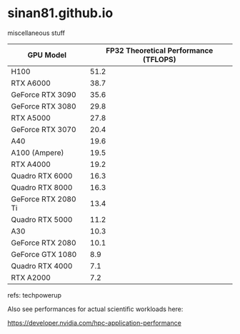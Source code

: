 # sinan81.github.io
miscellaneous stuff


| GPU Model         | FP32 Theoretical Performance (TFLOPS) |
|-------------------|---------------------------|
| H100              | 51.2                      |
| RTX A6000         | 38.7                      |
| GeForce RTX 3090  | 35.6                      |
| GeForce RTX 3080  | 29.8                      |
| RTX A5000         | 27.8                      |
| GeForce RTX 3070  | 20.4                      |
| A40               | 19.6                      |
| A100 (Ampere)     | 19.5                      |
| RTX A4000         | 19.2                      |
| Quadro RTX 6000   | 16.3                      |
| Quadro RTX 8000   | 16.3                      |
| GeForce RTX 2080 Ti | 13.4                    |
| Quadro RTX 5000   | 11.2                      |
| A30               | 10.3                      |
| GeForce RTX 2080  | 10.1                      |
| GeForce GTX 1080  | 8.9                       |
| Quadro RTX 4000   | 7.1                       |
| RTX A2000         | 7.2                       |

refs: techpowerup

Also see performances for actual scientific workloads here:

https://developer.nvidia.com/hpc-application-performance
